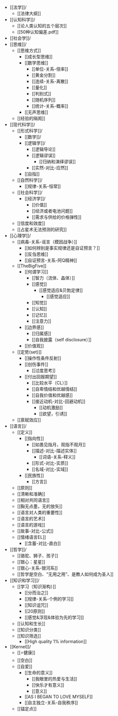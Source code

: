- [[法学]]/
	- [[法律大纲]]
- [[认知科学]]/
	- [[论人类认知的五个层次]]
	- [[50种认知偏差.pdf]]
- [[社会学]]/
- [[思维]]/
	- [[思维方式]]
		- [[成长型思维]]
		- [[数学思维]]
			- [[单位-关系-倍率]]
			- [[黄金分割]]
			- [[连续-关系-离散]]
			- [[量化]]
			- [[判别式]]
			- [[随机序列]]
			- [[统计-关系-概率]]
		- [[无声思维]]
	- [[经验的隔阂]]
- [[现代科学]]/
	- [[形式科学]]/
		- [[数学]]/
		- [[逻辑学]]/
			- [[逻辑导论]]
			- [[逻辑谬误]]
				- [[归纳和演绎谬误]]
			- [[实然-对比-应然]]
		- [[自指]]
	- [[自然科学]]/
		- [[规律-关系-恒常]]
	- [[社会科学]]/
		- [[经济学]]/
			- [[价值]]
			- [[经济或者电池问题]]
			- [[需求与供给的价格弹性]]
	- [[信度和效度]]
	- [[占星术无法预测的研究]]
- [[心理学]]/
	- [[病毒-关系-谣言（模因战争）]]
		- [[如何辨别是事实规律还是自证预言？]]
		- [[反刍思维]]
		- [[自证预言-关系-阿Q精神]]
	- [[TheBigFive]]
		- [[何谓学习]]
			- [[智力（流体、晶体）]]
			- [[感觉]]
				- [[感觉适应&贝勃定律]]
					- [[感觉适应]]
			- [[知觉]]
			- [[认知]]
			- [[记忆]]
			- [[注意力]]
		- [[边界感]]
			- [[归属感]]
			- [[自我披露（self disclosure）]]
		- [[价值观]]
	- [[定势(set)]]
		- [[操作性条件反射]]
		- [[创伤事件]]
			- [[过度思考]]
		- [[付出回报期望]]
			- [[比较水平（CL）]]
			- [[自卑情结和优越情结]]
			- [[自我价值和优越感]]
			- [[接近动机-对比-回避动机]]
				- [[动机激励]]
				- [[欲望，引诱]]
	- [[禀赋效应]]
- [[语言]]/
	- [[定义]]
		- [[指向性]]
			- [[如愚见指月，观指不观月]]
			- [[描述-对比-描述实体]]
				- [[词语-关系-释义]]
			- [[形式-对比-实质]]
			- [[名域-对比-实域]]
		- [[民族性]]
			- [[方言]]
	- [[原则]]
	- [[清晰和准确]]
	- [[相对共同语言]]
	- [[胸无点墨，无的放矢]]
	- [[语言对人类的重要性]]
	- [[语言的艺术]]
	- [[语言的游戏]]
	- [[故事-对比-公式]]
	- [[情绪语言EL]]
		- [[含蓄-对比-直白]]
- [[哲学]]/
	- [[骆驼、狮子、孩子]]
	- [[银心：星星]]
	- [[银心-关系-银河系]]
	- [[哲学是空白、“无用之用”、是教人如何成为圣人]]
- [[知识和学习]]/
	- [[学习（知识渐构）]]
		- [[分而治之]]
		- [[规律-关系-个例的学习]]
		- [[知识诅咒]]
		- [[20原则]]
		- [[感觉&浮现&体验为先的学习]]
	- [[认知和生长]]
	- [[知识分类]]
	- [[知识筛选]]
		- [[High quality 1% information]]
- [[Kernel]]/
	- [[⭐健康]]
	- [[空白]]
	- [[自爱]]
		- [[生命的意义]]
			- [[我眼里的热爱与生活]]
			- [[快乐才有意义]]
			- [[意义]]
		- [[AS I BEGAN TO LOVE MYSELF]]
		- [[自主独立-关系-自我秩序]]
	- [[锚定点]]